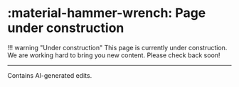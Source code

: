 # :material-hammer-wrench: Page under construction

!!! warning "Under construction"
    This page is currently under construction.
    We are working hard to bring you new content.
    Please check back soon!

---
Contains AI-generated edits.